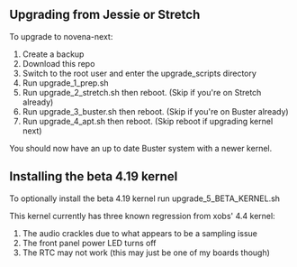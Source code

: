 Upgrading from Jessie or Stretch
--------------------------------

To upgrade to novena-next:

1. Create a backup
2. Download this repo
3. Switch to the root user and enter the upgrade_scripts directory
4. Run upgrade_1_prep.sh
5. Run upgrade_2_stretch.sh then reboot. (Skip if you're on Stretch already)
6. Run upgrade_3_buster.sh then reboot. (Skip if you're on Buster already)
7. Run upgrade_4_apt.sh then reboot. (Skip reboot if upgrading kernel next)

You should now have an up to date Buster system with a newer kernel.

Installing the beta 4.19 kernel
-------------------------------

To optionally install the beta 4.19 kernel run upgrade_5_BETA_KERNEL.sh

This kernel currently has three known regression from xobs' 4.4 kernel:

1. The audio crackles due to what appears to be a sampling issue
2. The front panel power LED turns off
3. The RTC may not work (this may just be one of my boards though)
